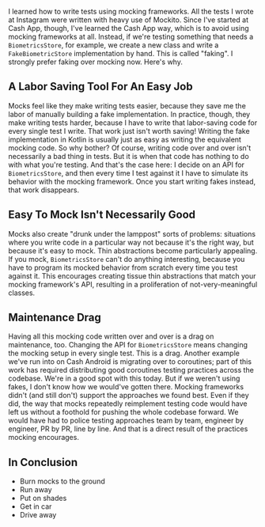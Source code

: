 I learned how to write tests using mocking frameworks. All the tests I wrote at Instagram were written with heavy use of Mockito.
Since I've started at Cash App, though, I've learned the Cash App way, which is to avoid using mocking frameworks at all. Instead, if we're testing something that needs a `BiometricsStore`, for example, we create a new class and write a `FakeBiometricStore` implementation by hand.
This is called "faking".
I strongly prefer faking over mocking now.
Here's why.

## A Labor Saving Tool For An Easy Job

Mocks feel like they make writing tests easier, because they save me the labor of manually building a fake implementation. In practice, though, they make writing tests harder, because I have to write that labor-saving code for every single test I write.
That work just isn't worth saving! Writing the fake implementation in Kotlin is usually just as easy as writing the equivalent mocking code. So why bother?
Of course, writing code over and over isn't necessarily a bad thing in tests. But it is when that code has nothing to do with what you're testing. And that's the case here: I decide on an API for `BiometricsStore`, and then every time I test against it I have to simulate its behavior with the mocking framework. Once you start writing fakes instead, that work disappears.

## Easy To Mock Isn't Necessarily Good

Mocks also create "drunk under the lamppost" sorts of problems: situations where you write code in a particular way not because it's the right way, but because it's easy to mock.
Thin abstractions become particularly appealing. If you mock, `BiometricsStore` can't do anything interesting, because you have to program its mocked behavior from scratch every time you test against it. This encourages creating tissue thin abstractions that match your mocking framework's API, resulting in a proliferation of not-very-meaningful classes.

## Maintenance Drag

Having all this mocking code written over and over is a drag on maintenance, too. Changing the API for `BiometricsStore` means changing the mocking setup in every single test. This is a drag.
Another example we've run into on Cash Android is migrating over to coroutines; part of this work has required distributing good coroutines testing practices across the codebase.
We're in a good spot with this today. But if we weren't using fakes, I don't know how we would've gotten there. Mocking frameworks didn't (and still don't) support the approaches we found best.
Even if they did, the way that mocks repeatedly reimplement testing code would have left us without a foothold for pushing the whole codebase forward. We would have had to police testing approaches team by team, engineer by engineer, PR by PR, line by line. And that is a direct result of the practices mocking encourages.

## In Conclusion

* Burn mocks to the ground
* Run away
* Put on shades
* Get in car
* Drive away

